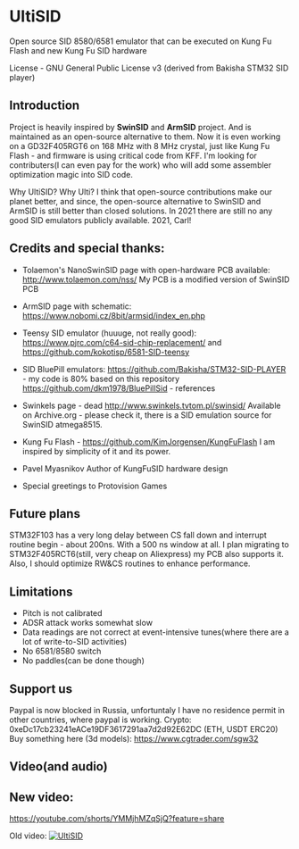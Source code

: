 # UltiSID

Open source SID 8580/6581 emulator that can be executed on Kung Fu Flash and new Kung Fu SID hardware

License - GNU General Public License v3 (derived from Bakisha STM32 SID player)

## Introduction

Project is heavily inspired by __SwinSID__ and __ArmSID__ project. And is maintained as an open-source alternative to them.
Now it is even working on a GD32F405RGT6 on 168 MHz with 8 MHz crystal, just like Kung Fu Flash - and firmware is using critical code from KFF. 
I'm looking for contributers(I can even pay for the work) who will add some assembler optimization magic into SID code. 

Why UltiSID? Why Ulti? I think that open-source contributions make our planet better, and since, the open-source alternative to SwinSID and ArmSID is still better than closed solutions. 
In 2021 there are still no any good SID emulators publicly available. 2021, Carl!

## Credits and special thanks:

* Tolaemon's NanoSwinSID page with open-hardware PCB available: http://www.tolaemon.com/nss/ 
My PCB is a modified version of SwinSID PCB

* ArmSID page with schematic: https://www.nobomi.cz/8bit/armsid/index_en.php
* Teensy SID emulator (huuuge, not really good): https://www.pjrc.com/c64-sid-chip-replacement/ and https://github.com/kokotisp/6581-SID-teensy
* SID BluePill emulators:
https://github.com/Bakisha/STM32-SID-PLAYER - my code is 80% based on this repository
https://github.com/dkm1978/BluePillSid - references
* Swinkels page - dead http://www.swinkels.tvtom.pl/swinsid/
Available on Archive.org - please check it, there is a SID emulation source for SwinSID atmega8515.
* Kung Fu Flash - https://github.com/KimJorgensen/KungFuFlash
I am inspired by simplicity of it and its power. 
* Pavel Myasnikov
Author of KungFuSID hardware design 
* Special greetings to Protovision Games

## Future plans

STM32F103 has a very long delay between CS fall down and interrupt routine begin - about 200ns. With a 500 ns window at all. 
I plan migrating to STM32F405RCT6(still, very cheap on Aliexpress) my PCB also supports it. Also, I should optimize RW&CS routines to enhance performance.

## Limitations

* Pitch is not calibrated
* ADSR attack works somewhat slow
* Data readings are not correct at event-intensive tunes(where there are a lot of write-to-SID activities)
* No 6581/8580 switch
* No paddles(can be done though)

## Support us

Paypal is now blocked in Russia, unfortuntaly I have no residence permit in other countries, where paypal is working.
Crypto: 
0xeDc17cb23241eACe19DF3617291aa7d2d92E62DC (ETH, USDT ERC20)
Buy something here (3d models):
https://www.cgtrader.com/sgw32

## Video(and audio) 

## New video:
https://youtube.com/shorts/YMMjhMZqSjQ?feature=share

Old video:
[![UltiSID](https://img.youtube.com/vi/_ROxem-S0Jo/0.jpg)](https://www.youtube.com/watch?v=_ROxem-S0Jo)

